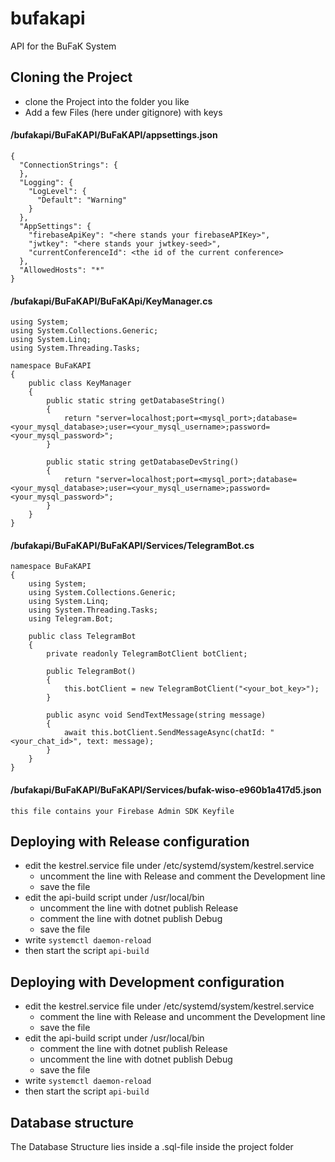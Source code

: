 # bufakapi
API for the BuFaK System

## Cloning the Project
* clone the Project into the folder you like
* Add a few Files (here under gitignore) with keys
#### /bufakapi/BuFaKAPI/BuFaKAPI/appsettings.json
```
{
  "ConnectionStrings": {
  },
  "Logging": {
    "LogLevel": {
      "Default": "Warning"
    }
  },
  "AppSettings": {
    "firebaseApiKey": "<here stands your firebaseAPIKey>",
    "jwtkey": "<here stands your jwtkey-seed>",
    "currentConferenceId": <the id of the current conference>
  },
  "AllowedHosts": "*"
} 
```
#### /bufakapi/BuFaKAPI/BuFaKApi/KeyManager.cs
```
using System;
using System.Collections.Generic;
using System.Linq;
using System.Threading.Tasks;

namespace BuFaKAPI
{
    public class KeyManager
    {
        public static string getDatabaseString()
        {
            return "server=localhost;port=<mysql_port>;database=<your_mysql_database>;user=<your_mysql_username>;password=<your_mysql_password>";
        }

        public static string getDatabaseDevString()
        {
            return "server=localhost;port=<mysql_port>;database=<your_mysql_database>;user=<your_mysql_username>;password=<your_mysql_password>";
        }
    }
}
```
#### /bufakapi/BuFaKAPI/BuFaKAPI/Services/TelegramBot.cs
```
namespace BuFaKAPI
{
    using System;
    using System.Collections.Generic;
    using System.Linq;
    using System.Threading.Tasks;
    using Telegram.Bot;

    public class TelegramBot
    {
        private readonly TelegramBotClient botClient;

        public TelegramBot()
        {
            this.botClient = new TelegramBotClient("<your_bot_key>");
        }

        public async void SendTextMessage(string message)
        {
            await this.botClient.SendMessageAsync(chatId: "<your_chat_id>", text: message);
        }
    }
}
```
#### /bufakapi/BuFaKAPI/BuFaKAPI/Services/bufak-wiso-e960b1a417d5.json
```
this file contains your Firebase Admin SDK Keyfile
```

## Deploying with Release configuration
* edit the kestrel.service file under /etc/systemd/system/kestrel.service
  * uncomment the line with Release and comment the Development line
  * save the file
* edit the api-build script under /usr/local/bin
  * uncomment the line with dotnet publish Release
  * comment the line with dotnet publish Debug
  * save the file
* write `systemctl daemon-reload`
* then start the script `api-build`
## Deploying with Development configuration
* edit the kestrel.service file under /etc/systemd/system/kestrel.service
  * comment the line with Release and uncomment the Development line
  * save the file
* edit the api-build script under /usr/local/bin
  * comment the line with dotnet publish Release
  * uncomment the line with dotnet publish Debug
  * save the file
* write `systemctl daemon-reload`
* then start the script `api-build`

## Database structure
The Database Structure lies inside a .sql-file inside the project folder
